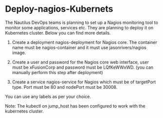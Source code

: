# Deploy-nagios-Kubernets

The Nautilus DevOps teams is planning to set up a Nagios monitoring tool to monitor some applications, services etc. They are planning to deploy it on Kubernetes cluster. Below you can find more details.


1) Create a deployment nagios-deployment for Nagios core. The container name must be nagios-container and it must use jasonrivers/nagios image.

2) Create a user and password for the Nagios core web interface, user must be xFusionCorp and password must be LQfKeWWxWD. (you can manually perform this step after deployment)

3) Create a service nagios-service for Nagios which must be of targetPort type. Port must be 80 and nodePort must be 30008.

You can use any labels as per your choice.

Note: The kubectl on jump_host has been configured to work with the kubernetes cluster.


 
